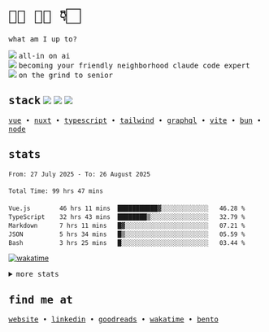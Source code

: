 <h1 align="left">
   <samp>👋🏻 🫵🏻 👇🏻</samp>
</h1>


<p align="left">
  <samp>what am I up to?</samp>
</p>

<div align="left"> 
   <div>
   <img src="https://api.iconify.design/fluent-mdl2:radio-bullet.svg?color=%2300DC82" height="12" />
   <samp>all-in on ai</samp>
   </div>
   <div>
   <img src="https://api.iconify.design/fluent-mdl2:radio-bullet.svg?color=%23D97858" height="12" />
   <samp>becoming your friendly neighborhood claude code expert</samp>
   </div>
   <div>
    <div>
   <img src="https://api.iconify.design/fluent-mdl2:radio-bullet.svg?color=%233CAAFF" height="12" />
   <samp>on the grind to senior</samp>
   </div>
   <div>
</div>

<h2 align="left">
   <samp>stack</samp>
   <img src="https://api.iconify.design/logos:vue.svg" height="24" />
   <img src="https://api.iconify.design/logos:typescript-icon.svg" height="24" />
   <img src="https://api.iconify.design/logos:claude-icon.svg" height="24" />
</h2>

<p align="left">
  <samp>
    <a href="https://vuejs.org">vue</a> •
    <a href="https://nuxt.com">nuxt</a> •
    <a href="https://www.typescriptlang.org/">typescript</a> •
    <a href="https://tailwindcss.com/">tailwind</a> •
    <a href="https://graphql.org/">graphql</a> •
    <a href="https://vitejs.dev/">vite</a> •
    <a href="https://bun.sh/">bun</a> •
    <a href="https://nodejs.org/en">node</a>
  </samp>
</p>

<h2 align="left">
  <samp>stats</samp>
</h2>

<div>

<!--### 📊 Weekly development breakdown-->
<!--START_SECTION:waka-->

```txt
From: 27 July 2025 - To: 26 August 2025

Total Time: 99 hrs 47 mins

Vue.js        46 hrs 11 mins  ███████████▓░░░░░░░░░░░░░   46.28 %
TypeScript    32 hrs 43 mins  ████████▒░░░░░░░░░░░░░░░░   32.79 %
Markdown      7 hrs 11 mins   █▓░░░░░░░░░░░░░░░░░░░░░░░   07.21 %
JSON          5 hrs 34 mins   █▒░░░░░░░░░░░░░░░░░░░░░░░   05.59 %
Bash          3 hrs 25 mins   █░░░░░░░░░░░░░░░░░░░░░░░░   03.44 %
```

<!--END_SECTION:waka-->

[![wakatime](https://wakatime.com/badge/user/73d09cdf-c9fc-423b-9f1d-ff77f6d291da.svg?style=flat-square)](https://wakatime.com/@73d09cdf-c9fc-423b-9f1d-ff77f6d291da)

<details>
 <summary align="left">
    <samp>more stats</samp>
  </summary>
  <div align="left">
    
![metrics](/github-metrics.svg)

</div>
</details>

<h2 align="left">
  <samp>find me at</samp>
</h2>

<p align="left">
  <samp>
    <a href="https://matijao.com">website</a> •
    <a href="https://www.linkedin.com/in/matijao/">linkedin</a> •
    <a href="https://www.goodreads.com/matijao">goodreads</a> •
    <a href="https://wakatime.com/@matijao">wakatime</a> •
   <a href="https://bento.me/matijao">bento</a>      
  </samp>
</p>

